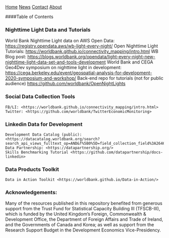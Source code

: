  <!-- The sidebar -->
<div class="sidebar">
  <a class="active" href="#home">Home</a>
  <a href="#news">News</a>
  <a href="#contact">Contact</a>
  <a href="#about">About</a>
</div>

####Table of Contents

 

### Nighttime Light Data and Tutorials

 

 World Bank Nighttime Light data on AWS Open Data: <https://registry.opendata.aws/wb-light-every-night/>
 Open Nighttime Light Tutorials: <https://worldbank.github.io/connectivity_mapping/intro.html>
 WB Blog post: <https://blogs.worldbank.org/opendata/light-every-night-new-nighttime-light-data-set-and-tools-development>
 World Bank and CEGA Geo4Dev symposium on nighttime light in development: <https://cega.berkeley.edu/event/geospatial-analysis-for-development-2020-symposium-and-workshop/>
 Back-end repo for tutorials (not for public audience) <https://github.com/worldbank/OpenNightLights>

 

### Social Data Collection Tools

    FB/LI: <https://worldbank.github.io/connectivity_mapping/intro.html>
    Twitter: <https://github.com/worldbank/TwitterEconomicMonitoring>

 

### Linkedin Data for Development

 

    Development Data Catalog (public): <https://datacatalog.worldbank.org/search?search_api_views_fulltext_op=AND&f%5B0%5D=field_collection_field%3A2646>
    Data Partnership: <https://datapartnership.org/>
    Skills Benchmarking Tutorial <https://github.com/datapartnership/docs-linkedin>

 

### Data Products Toolkit

 

    Data in Action Toolkit <https://worldbank.github.io/Data-in-Action/>

 

### Acknowledgements:

 

Many of the resources published in this repository benefited from generous support from the Trust Fund for Statistical Capacity Building III (TFSCB-III), which is funded by the United Kingdom’s Foreign, Commonwealth & Development Office, the Department of Foreign Affairs and Trade of Ireland, and the Governments of Canada and Korea; as well as support from the Research Support Budget in the Development Economics Vice-Presidency.
